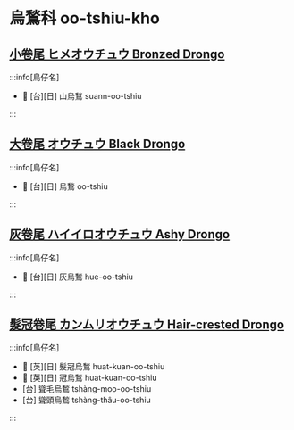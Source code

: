 # 烏鶖科 oo-tshiu-kho

## [小卷尾 ヒメオウチュウ Bronzed Drongo](https://ebird.org/species/brodro1)

:::info[鳥仔名]

- 🎯 [台][日] 山烏鶖 suann-oo-tshiu

:::

## [大卷尾 オウチュウ Black Drongo](https://ebird.org/species/bladro1)

:::info[鳥仔名]

- 🎯 [台][日] 烏鶖 oo-tshiu

:::

## [灰卷尾 ハイイロオウチュウ Ashy Drongo](https://ebird.org/species/ashdro1)

:::info[鳥仔名]

- 🎯 [台][日] 灰烏鶖 hue-oo-tshiu

:::

## [髮冠卷尾 カンムリオウチュウ Hair-crested Drongo](https://ebird.org/species/hacdro1)

:::info[鳥仔名]

- 🎯 [英][日] 髮冠烏鶖 huat-kuan-oo-tshiu
- 🎯 [英][日] 冠烏鶖 huat-kuan-oo-tshiu
- [台] 聳毛烏鶖 tshàng-moo-oo-tshiu
- [台] 聳頭烏鶖 tshàng-thâu-oo-tshiu

:::
